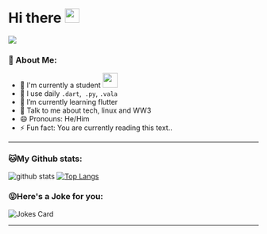 # Hi there <img src="https://github.com/TheDudeThatCode/TheDudeThatCode/blob/master/Assets/Hi.gif" width="29px">

![](https://camo.githubusercontent.com/992babdffd8c74a1502de375fbdf7e4d54773242/68747470733a2f2f6d656469612e67697068792e636f6d2f6d656469612f53576f536b4e36447854737a71494b4571762f67697068792e676966)

### 🤵 About Me:
- 🏦 I'm currently a student
      <img src="https://media.giphy.com/media/WUlplcMpOCEmTGBtBW/giphy.gif" width="30">
- 🤔 I use daily ```.dart```,``` .py```, ```.vala```
- 🌱 I’m currently learning flutter
- 💬 Talk to me about tech, linux and WW3
- 😄 Pronouns: He/Him
- ⚡ Fun fact: You are currently reading this text..

---
### 🐱My Github stats:
![github stats](https://github-readme-stats.vercel.app/api?username=prateekmedia&show_icons=true&title_color=ffc857&icon_color=8ac926&text_color=daf7dc&bg_color=151515&hide=["stars"])
[![Top Langs](https://github-readme-stats.vercel.app/api/top-langs/?username=prateekmedia&layout=compact&text_color=daf7dc&bg_color=151515)](https://github.com/anuraghazra/github-readme-stats)


### 😜Here's a Joke for you:
<img src="https://readme-jokes.vercel.app/api" alt="Jokes Card" />

----
